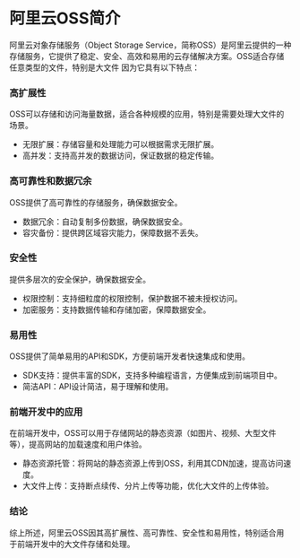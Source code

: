 # 阿里云OSS简介
阿里云对象存储服务（Object Storage Service，简称OSS）是阿里云提供的一种存储服务，它提供了稳定、安全、高效和易用的云存储解决方案。OSS适合存储任意类型的文件，特别是大文件
因为它具有以下特点：

### 高扩展性
OSS可以存储和访问海量数据，适合各种规模的应用，特别是需要处理大文件的场景。
- 无限扩展：存储容量和处理能力可以根据需求无限扩展。
- 高并发：支持高并发的数据访问，保证数据的稳定传输。

### 高可靠性和数据冗余
OSS提供了高可靠性的存储服务，确保数据安全。
- 数据冗余：自动复制多份数据，确保数据安全。
- 容灾备份：提供跨区域容灾能力，保障数据不丢失。

### 安全性
提供多层次的安全保护，确保数据安全。
- 权限控制：支持细粒度的权限控制，保护数据不被未授权访问。
- 加密服务：支持数据传输和存储加密，保障数据安全。

### 易用性
OSS提供了简单易用的API和SDK，方便前端开发者快速集成和使用。
- SDK支持：提供丰富的SDK，支持多种编程语言，方便集成到前端项目中。
- 简洁API：API设计简洁，易于理解和使用。

### 前端开发中的应用
在前端开发中，OSS可以用于存储网站的静态资源（如图片、视频、大型文件等），提高网站的加载速度和用户体验。
- 静态资源托管：将网站的静态资源上传到OSS，利用其CDN加速，提高访问速度。
- 大文件上传：支持断点续传、分片上传等功能，优化大文件的上传体验。

### 结论
综上所述，阿里云OSS因其高扩展性、高可靠性、安全性和易用性，特别适合用于前端开发中的大文件存储和处理。


